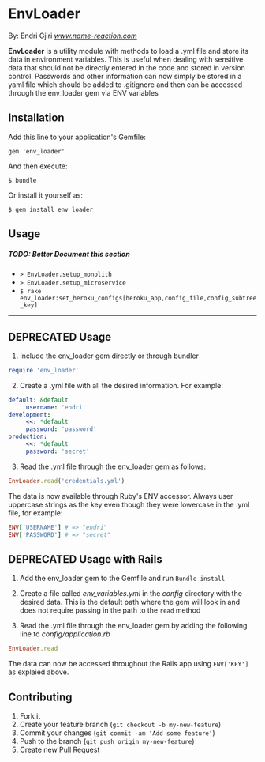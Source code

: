 # EnvLoader

By: Endri Gjiri *www.name-reaction.com*

**EnvLoader** is a utility module with methods to load a .yml file and store its data in environment variables. This is useful when dealing with sensitive data that should not be directly entered in the code and stored in version control. Passwords and other information can now simply be stored in a yaml file which should be added to .gitignore and then can be accessed through the env_loader gem via ENV variables

## Installation

Add this line to your application's Gemfile:

    gem 'env_loader'

And then execute:

    $ bundle

Or install it yourself as:

    $ gem install env_loader

## Usage
##### TODO: Better Document this section
* `> EnvLoader.setup_monolith`
* `> EnvLoader.setup_microservice`
* `$ rake env_loader:set_heroku_configs[heroku_app,config_file,config_subtree_key]`

---

## DEPRECATED Usage

1. Include the env_loader gem directly or through bundler
```ruby
require 'env_loader'
```

2. Create a .yml file with all the desired information. For example:
```yml
default: &default
     username: 'endri'
development:
     <<: *default
     password: 'password'
production:
     <<: *default
     password: 'secret'
```

3. Read the .yml file through the env_loader gem as follows:
```ruby
EnvLoader.read('credentials.yml')
```

The data is now available through Ruby's ENV accessor. Always user uppercase strings as the key even though they were lowercase in the .yml file, for example:
```ruby
ENV['USERNAME'] # => "endri"
ENV['PASSWORD'] # => "secret"
```

## DEPRECATED Usage with Rails

1. Add the env_loader gem to the Gemfile and run `Bundle install`

2. Create a file called *env_variables.yml* in the *config* directory with the desired data. This is the default path where the gem will look in and does not require passing in the path to the `read` method

3. Read the .yml file through the env_loader gem by adding the following line to *config/application.rb*
```ruby
EnvLoader.read
```

The data can now be accessed throughout the Rails app using `ENV['KEY']` as explaied above.

## Contributing

1. Fork it
2. Create your feature branch (`git checkout -b my-new-feature`)
3. Commit your changes (`git commit -am 'Add some feature'`)
4. Push to the branch (`git push origin my-new-feature`)
5. Create new Pull Request
